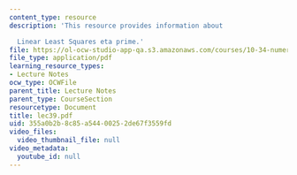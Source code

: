 ```yaml
---
content_type: resource
description: 'This resource provides information about

  Linear Least Squares eta prime.'
file: https://ol-ocw-studio-app-qa.s3.amazonaws.com/courses/10-34-numerical-methods-applied-to-chemical-engineering-fall-2005/355a0b2b8c85a54400252de67f3559fd_lec39.pdf
file_type: application/pdf
learning_resource_types:
- Lecture Notes
ocw_type: OCWFile
parent_title: Lecture Notes
parent_type: CourseSection
resourcetype: Document
title: lec39.pdf
uid: 355a0b2b-8c85-a544-0025-2de67f3559fd
video_files:
  video_thumbnail_file: null
video_metadata:
  youtube_id: null
---
```

